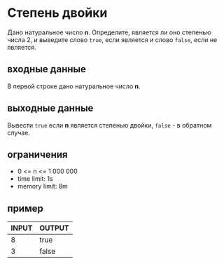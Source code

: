# Степень двойки

Дано натуральное число __n__. Определите, является ли оно степенью числа 2, и выведите слово `true`, если является и слово `false`, если не является.

## входные данные

В первой строке дано натуральное число __n__.

## выходные данные

Вывести `true` если __n__ является степенью двойки, `false` - в обратном случае. 

## ограничения

 * 0 <= n <= 1 000 000
 * time limit: 1s
 * memory limit: 8m

## пример

| INPUT | OUTPUT |
| ----- | ------ |
| 8 | true |
| 3 | false |
